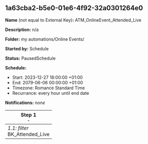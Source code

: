 ## 1a63cba2-b5e0-01e6-4f92-32a0301264e0

**Name** (not equal to External Key)**:** ATM_OnlineEvent_Attended_Live

**Description:** n/a

**Folder:** my automations/Online Events/

**Started by:** Schedule

**Status:** PausedSchedule

**Schedule:**

* Start: 2023-12-27 18:00:00 +01:00
* End: 2079-06-06 00:00:00 +01:00
* Timezone: Romance Standard Time
* Recurrance: every hour until end date

**Notifications:** _none_


| Step 1<br>_<small>-</small>_ |
| --- |
| _1.1: filter_<br>BK_Attended_Live |
